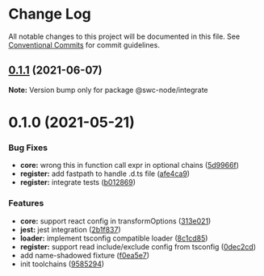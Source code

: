 # Change Log

All notable changes to this project will be documented in this file.
See [Conventional Commits](https://conventionalcommits.org) for commit guidelines.

## [0.1.1](https://github.com/swc-project/swc-node/compare/@swc-node/integrate@0.1.0...@swc-node/integrate@0.1.1) (2021-06-07)

**Note:** Version bump only for package @swc-node/integrate

# 0.1.0 (2021-05-21)

### Bug Fixes

- **core:** wrong this in function call expr in optional chains ([5d9966f](https://github.com/swc-project/swc-node/commit/5d9966f9eb4b1026356a3f824568f9804faa05ff))
- **register:** add fastpath to handle .d.ts file ([afe4ca9](https://github.com/swc-project/swc-node/commit/afe4ca921985ecce907cb752fb674c8278041bc0))
- **register:** integrate tests ([b012869](https://github.com/swc-project/swc-node/commit/b0128698e7274d37856e2593849d58f67e9e302b))

### Features

- **core:** support react config in transformOptions ([313e021](https://github.com/swc-project/swc-node/commit/313e02128f833b09f4bf6dd9200b82819cb734cc))
- **jest:** jest integration ([2b1f837](https://github.com/swc-project/swc-node/commit/2b1f83773683d5f9a1c7d7fab27d8fe35338b6b9))
- **loader:** implement tsconfig compatible loader ([8c1cd85](https://github.com/swc-project/swc-node/commit/8c1cd858a64a6b6ec6ff23811bafab7dfe30554d))
- **register:** support read include/exclude config from tsconfig ([0dec2cd](https://github.com/swc-project/swc-node/commit/0dec2cdcf002c361abef068cf227a8bfe6cdea2a))
- add name-shadowed fixture ([f0ea5e7](https://github.com/swc-project/swc-node/commit/f0ea5e7331a99b7c62123cd64382613c7fe84221))
- init toolchains ([9585294](https://github.com/swc-project/swc-node/commit/9585294b79765c0cf15d376133d5a593a50fbe86))

